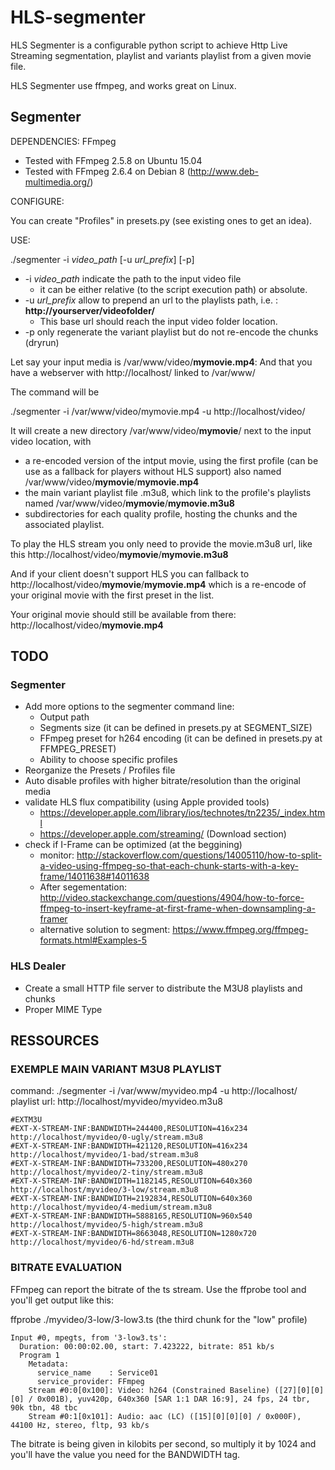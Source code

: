 # HLS-segmenter
HLS Segmenter is a configurable python script to achieve Http Live Streaming segmentation, playlist and variants playlist from a given movie file.

HLS Segmenter use ffmpeg, and works great on Linux.

## Segmenter

DEPENDENCIES: FFmpeg

* Tested with FFmpeg 2.5.8 on Ubuntu 15.04 
* Tested with FFmpeg 2.6.4 on Debian 8 (http://www.deb-multimedia.org/)


CONFIGURE:

You can create "Profiles" in presets.py (see existing ones to get an idea).

USE:

./segmenter -i *video_path* [-u *url_prefix*] [-p]

* -i *video_path* indicate the path to the input video file
  * it can be either relative (to the script execution path) or absolute.
* -u *url_prefix* allow to prepend an url to the playlists path, i.e. : **http://yourserver/videofolder/**
  * This base url should reach the input video folder location.
* -p only regenerate the variant playlist but do not re-encode the chunks (dryrun)

Let say your input media is /var/www/video/**mymovie.mp4**:
And that you have a webserver with http://localhost/ linked to /var/www/

The command will be

./segmenter -i /var/www/video/mymovie.mp4 -u http://localhost/video/

It will create a new directory /var/www/video/**mymovie**/ next to the input video location, with
* a re-encoded version of the intput movie, using the first profile (can be use as a fallback for players without HLS support) also named /var/www/video/**mymovie**/**mymovie.mp4**
* the main variant playlist file .m3u8, which link to the profile's playlists named /var/www/video/**mymovie**/**mymovie.m3u8**
* subdirectories for each quality profile, hosting the chunks and the associated playlist.

To play the HLS stream you only need to provide the movie.m3u8 url, like this http://localhost/video/**mymovie**/**mymovie.m3u8**

And if your client doesn't support HLS you can fallback to
http://localhost/video/**mymovie**/**mymovie.mp4** 
which is a re-encode of your original movie with the first preset in the list.

Your original movie should still be available from there:
http://localhost/video/**mymovie.mp4**

## TODO

### Segmenter
* Add more options to the segmenter command line:
  * Output path
  * Segments size (it can be defined in presets.py at SEGMENT_SIZE)
  * FFmpeg preset for h264 encoding (it can be defined in presets.py at FFMPEG_PRESET)
  * Ability to choose specific profiles
* Reorganize the Presets / Profiles file
* Auto disable profiles with higher bitrate/resolution than the original media
* validate HLS flux compatibility (using Apple provided tools)
  * https://developer.apple.com/library/ios/technotes/tn2235/_index.html
  * https://developer.apple.com/streaming/ (Download section)
* check if I-Frame can be optimized (at the beggining)
  * monitor: http://stackoverflow.com/questions/14005110/how-to-split-a-video-using-ffmpeg-so-that-each-chunk-starts-with-a-key-frame/14011638#14011638
  * After segementation: http://video.stackexchange.com/questions/4904/how-to-force-ffmpeg-to-insert-keyframe-at-first-frame-when-downsampling-a-framer
  * alternative solution to segment: https://www.ffmpeg.org/ffmpeg-formats.html#Examples-5

### HLS Dealer
* Create a small HTTP file server to distribute the M3U8 playlists and chunks
* Proper MIME Type

## RESSOURCES

### EXEMPLE MAIN VARIANT M3U8 PLAYLIST
command: ./segmenter -i /var/www/myvideo.mp4 -u http://localhost/
playlist url: http://localhost/myvideo/myvideo.m3u8
```
#EXTM3U
#EXT-X-STREAM-INF:BANDWIDTH=244400,RESOLUTION=416x234
http://localhost/myvideo/0-ugly/stream.m3u8
#EXT-X-STREAM-INF:BANDWIDTH=421120,RESOLUTION=416x234
http://localhost/myvideo/1-bad/stream.m3u8
#EXT-X-STREAM-INF:BANDWIDTH=733200,RESOLUTION=480x270
http://localhost/myvideo/2-tiny/stream.m3u8
#EXT-X-STREAM-INF:BANDWIDTH=1182145,RESOLUTION=640x360
http://localhost/myvideo/3-low/stream.m3u8
#EXT-X-STREAM-INF:BANDWIDTH=2192834,RESOLUTION=640x360
http://localhost/myvideo/4-medium/stream.m3u8
#EXT-X-STREAM-INF:BANDWIDTH=5888165,RESOLUTION=960x540
http://localhost/myvideo/5-high/stream.m3u8
#EXT-X-STREAM-INF:BANDWIDTH=8663048,RESOLUTION=1280x720
http://localhost/myvideo/6-hd/stream.m3u8
```

### BITRATE EVALUATION

FFmpeg can report the bitrate of the ts stream. Use the ffprobe tool and you'll get output like this:

ffprobe ./myvideo/3-low/3-low3.ts (the third chunk for the "low" profile)
```
Input #0, mpegts, from '3-low3.ts':
  Duration: 00:00:02.00, start: 7.423222, bitrate: 851 kb/s
  Program 1 
    Metadata:
      service_name    : Service01
      service_provider: FFmpeg
    Stream #0:0[0x100]: Video: h264 (Constrained Baseline) ([27][0][0][0] / 0x001B), yuv420p, 640x360 [SAR 1:1 DAR 16:9], 24 fps, 24 tbr, 90k tbn, 48 tbc
    Stream #0:1[0x101]: Audio: aac (LC) ([15][0][0][0] / 0x000F), 44100 Hz, stereo, fltp, 93 kb/s
```
The bitrate is being given in kilobits per second, so multiply it by 1024 and you'll have the value you need for the BANDWIDTH tag.
